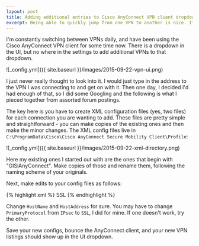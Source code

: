 ```yaml
---
layout: post
title: Adding additional entries to Cisco AnyConnect VPN client dropdown 
excerpt: Being able to quickly jump from one VPN to another is nice. If you're using the Cisco AnyConnect client, learn how to add entries to the VPN dropdown in the UI.
---
```


I'm constantly switching between VPNs daily, and have been using the Cisco AnyConnect VPN client 
for some time now. There is a dropdown in the UI, but no where in the settings to add additional 
VPNs to that dropdown. 

![_config.yml]({{ site.baseurl }}/images/2015-09-22-vpn-ui.png)

I just never really thought to look into it. I would just type in the address 
to the VPN I was connecting to and get on with it. Then one day, I decided I'd had enough of that, so 
I did some Googling and the following is what I pieced together from assorted forum postings.

The key here is you have to create XML configuration files (yes, two files) for each connection you are 
wanting to add. These files are pretty simple and straightforward - you can make copies of the existing 
ones and then make the minor changes. The XML config files live in 
``C:\ProgramData\Cisco\Cisco AnyConnect Secure Mobility Client\Profile``:

![_config.yml]({{ site.baseurl }}/images/2015-09-22-xml-directory.png)

Here my existing ones I started out with are the ones that begin with "GISiAnyConnect". Make copies of those and 
rename them, following the naming scheme of your originals.

Next, make edits to your config files as follows:

{% highlight xml %}
<ServerList>
    <HostEntry>
        <HostName><name to appear in dropdown></HostName>
        <HostAddress><IP address></HostAddress>
        <PrimaryProtocol>SSL</PrimaryProtocol>
    </HostEntry>
</ServerList>
{% endhighlight %}

Change ``HostName`` and ``HostAddress`` for sure. You may have to change ``PrimaryProtocol`` from ``IPsec`` to ``SSL``, 
I did for mine. If one doesn't work, try the other.

Save your new configs, bounce the AnyConnect client, and your new VPN listings should show up in the UI dropdown.